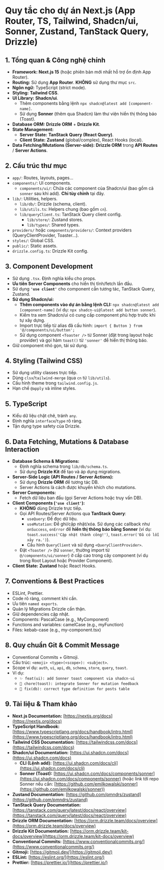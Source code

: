# Quy tắc cho dự án Next.js (App Router, TS, Tailwind, Shadcn/ui, Sonner, Zustand, TanStack Query, Drizzle)

## 1. Tổng quan & Công nghệ chính

- **Framework:** **Next.js 15** (hoặc phiên bản mới nhất hỗ trợ ổn định App Router).
- **Routing:** Sử dụng **App Router**. **KHÔNG** sử dụng thư mục `src`.
- **Ngôn ngữ:** TypeScript (strict mode).
- **Styling:** **Tailwind CSS**.
- **UI Library:** **Shadcn/ui**.
  - Thêm components bằng lệnh `npx shadcn@latest add [component-name]`.
  - Sử dụng **Sonner** (thêm qua Shadcn) làm thư viện hiển thị thông báo (Toast).
- **Database ORM:** **Drizzle ORM** + **Drizzle Kit**.
- **State Management:**
  - **Server State:** **TanStack Query (React Query)**.
  - **Client State:** **Zustand** (global/complex), React Hooks (local).
- **Data Fetching/Mutations (Server-side):** **Drizzle ORM** trong **API Routes** / **Server Actions**.

## 2. Cấu trúc thư mục

- `app/`: Routes, layouts, pages...
- `components/`: UI components.
  - `components/ui/`: Chứa các component của Shadcn/ui (bao gồm cả `sonner` sau khi add). **Chỉ tùy chỉnh** tại đây.
- `lib/`: Utilities, helpers.
  - `lib/db/`: Drizzle (schema, client).
  - `lib/utils.ts`: Helpers chung (bao gồm `cn`).
  - `lib/queryClient.ts`: TanStack Query client config.
    - `lib/store/`: Zustand stores.
    - `lib/types/`: Shared types.
- `providers/` hoặc `components/providers/`: Context providers (QueryClientProvider, Toaster...).
- `styles/`: Global CSS.
- `public/`: Static assets.
- `drizzle.config.ts`: Drizzle Kit config.

## 3. Component Development

- Sử dụng `.tsx`. Định nghĩa kiểu cho props.
- **Ưu tiên Server Components** cho hiển thị tĩnh/fetch lần đầu.
- Sử dụng **`'use client'`** cho component cần tương tác, TanStack Query, Zustand.
- **Sử dụng Shadcn/ui:**
  - **Thêm components vào dự án bằng lệnh CLI:** `npx shadcn@latest add [component-name]` (ví dụ: `npx shadcn-ui@latest add button sonner`).
  - Kiểm tra xem Shadcn/ui có cung cấp component phù hợp trước khi tự xây dựng.
  - Import trực tiếp từ alias đã cấu hình: `import { Button } from '@/components/ui/button';`
  - Sử dụng component `<Toaster />` từ Sonner (đặt trong layout hoặc provider) và gọi hàm `toast()` từ `'sonner'` để hiển thị thông báo.
- Giữ component nhỏ gọn, tái sử dụng.

## 4. Styling (Tailwind CSS)

- Sử dụng utility classes trực tiếp.
- Dùng `clsx`/`tailwind-merge` (qua `cn` từ `lib/utils`).
- Cấu hình theme trong `tailwind.config.js`.
- Hạn chế `@apply` và inline styles.

## 5. TypeScript

- Kiểu dữ liệu chặt chẽ, tránh `any`.
- Định nghĩa `interface`/`type` rõ ràng.
- Tận dụng type safety của Drizzle.

## 6. Data Fetching, Mutations & Database Interaction

- **Database Schema & Migrations:**
  - Định nghĩa schema trong `lib/db/schema.ts`.
  - Sử dụng **Drizzle Kit** để tạo và áp dụng migrations.
- **Server-Side Logic (API Routes / Server Actions):**
  - Sử dụng **Drizzle ORM** để tương tác DB.
  - Server Actions là cách được khuyến khích cho mutations.
- **Server Components:**
  - Fetch dữ liệu ban đầu (gọi Server Actions hoặc truy vấn DB).
- **Client Components (`'use client'`):**
  - **KHÔNG** dùng Drizzle trực tiếp.
  - Gọi API Routes/Server Actions qua **TanStack Query**:
    - `useQuery`: Để đọc dữ liệu.
    - `useMutation`: Để ghi/cập nhật/xóa. Sử dụng các callback như `onSuccess`, `onError` để **hiển thị thông báo bằng Sonner** (ví dụ: `toast.success('Cập nhật thành công!')`, `toast.error('Đã có lỗi xảy ra.')`).
    - Cấu hình `QueryClient` và sử dụng `<QueryClientProvider>`.
  - Đặt `<Toaster />` (từ `sonner`, thường import từ `@/components/ui/sonner`) ở cấp cao trong cây component (ví dụ trong Root Layout hoặc Provider Component).
- **Client State:** **Zustand** hoặc React Hooks.

## 7. Conventions & Best Practices

- ESLint, Prettier.
- Code rõ ràng, comment khi cần.
- Ưu tiên `named exports`.
- Quản lý Migrations Drizzle cẩn thận.
- Giữ dependencies cập nhật.
- Components: PascalCase (e.g., MyComponent)
- Functions and variables: camelCase (e.g., myFunction)
- Files: kebab-case (e.g., my-component.tsx)

## 8. Quy chuẩn Git & Commit Message

- Conventional Commits + Gitmoji.
- Cấu trúc: `<emoji> <type>(<scope>): <subject>`.
- Scope ví dụ: `auth`, `ui`, `api`, `db`, `schema`, `store`, `query`, `toast`.
- Ví dụ:
  - `✨ feat(ui): add Sonner toast component via shadcn-ui`
  - `🔧 chore(toast): integrate Sonner for mutation feedback`
  - `🐛 fix(db): correct type definition for posts table`

## 9. Tài liệu & Tham khảo

- **Next.js Documentation:** [https://nextjs.org/docs](https://nextjs.org/docs)
- **TypeScript Handbook:** [https://www.typescriptlang.org/docs/handbook/intro.html](https://www.typescriptlang.org/docs/handbook/intro.html)
- **Tailwind CSS Documentation:** [https://tailwindcss.com/docs](https://tailwindcss.com/docs)
- **Shadcn/ui Documentation:** [https://ui.shadcn.com/docs](https://ui.shadcn.com/docs)
  - **CLI (Lệnh add):** [https://ui.shadcn.com/docs/cli](https://ui.shadcn.com/docs/cli)
  - **Sonner (Toast):** [https://ui.shadcn.com/docs/components/sonner](https://ui.shadcn.com/docs/components/sonner) (hoặc link tới repo Sonner nếu cần: [https://github.com/emilkowalski/sonner](https://github.com/emilkowalski/sonner))
- **Zustand Documentation:** [https://github.com/pmndrs/zustand](https://github.com/pmndrs/zustand)
- **TanStack Query Documentation:** [https://tanstack.com/query/latest/docs/react/overview](https://tanstack.com/query/latest/docs/react/overview)
- **Drizzle ORM Documentation:** [https://orm.drizzle.team/docs/overview](https://orm.drizzle.team/docs/overview)
- **Drizzle Kit Documentation:** [https://orm.drizzle.team/kit-docs/overview](https://orm.drizzle.team/kit-docs/overview)
- **Conventional Commits:** [https://www.conventionalcommits.org/](https://www.conventionalcommits.org/)
- **Gitmoji:** [https://gitmoji.dev/](https://gitmoji.dev/)
- **ESLint:** [https://eslint.org/](https://eslint.org/)
- **Prettier:** [https://prettier.io/](https://prettier.io/)
